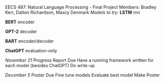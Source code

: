 EECS 487: Natural Language Processing - Final Project
Members: Bradley Kerr, Dalton Richardson, Maxcy Denmark
*Models to try:*
<b>LSTM</b>	rnn

<b>BERT</b>	encoder

<b>GPT-2</b>	decoder

<b>BART</b>	encoder/decoder

<b>ChatGPT</b>	evaluation-only

*November 21*
Progress Report Due
Have a running framework written for each model (besides ChatGPT)
Do write-up

*December 5*
Poster Due
Fine tune models
Evaluate best model
Make Poster
